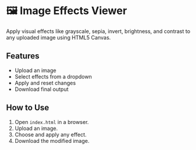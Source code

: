 # 🖼️ Image Effects Viewer

Apply visual effects like grayscale, sepia, invert, brightness, and contrast to any uploaded image using HTML5 Canvas.

## Features
- Upload an image
- Select effects from a dropdown
- Apply and reset changes
- Download final output

## How to Use
1. Open `index.html` in a browser.
2. Upload an image.
3. Choose and apply any effect.
4. Download the modified image.

